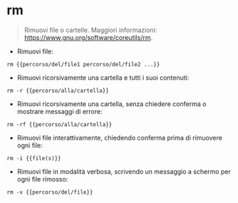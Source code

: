 # rm

> Rimuovi file o cartelle.
> Maggiori informazioni: <https://www.gnu.org/software/coreutils/rm>.

- Rimuovi file:

`rm {{percorso/del/file1 percorso/del/file2 ...}}`

- Rimuovi ricorsivamente una cartella e tutti i suoi contenuti:

`rm -r {{percorso/alla/cartella}}`

- Rimuovi ricorsivamente una cartella, senza chiedere conferma o mostrare messaggi di errore:

`rm -rf {{percorso/alla/cartella}}`

- Rimuovi file interattivamente, chiedendo conferma prima di rimuovere ogni file:

`rm -i {{file(s)}}`

- Rimuovi file in modalità verbosa, scrivendo un messaggio a schermo per ogni file rimosso:

`rm -v {{percorso/del/file}}`
